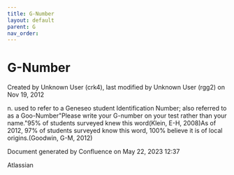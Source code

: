 ```yaml
---
title: G-Number
layout: default
parent: G
nav_order:
---
```


# G-Number

Created by  Unknown User (crk4), last modified by  Unknown User (rgg2) on Nov 19, 2012

n. used to refer to a Geneseo student Identification Number; also referred to as a Goo-Number&quot;Please write your G-number on your test rather than your name.&quot;95% of students surveyed knew this word(Klein, E-H, 2008)As of 2012, 97% of students surveyed know this word, 100% believe it is of local origins.(Goodwin, G-M, 2012)

Document generated by Confluence on May 22, 2023 12:37

Atlassian
